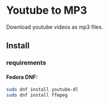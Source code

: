 # Youtube to MP3

Download youtube videos as mp3 files.

## Install

### requirements

#### Fedora DNF: 
```bash
sudo dnf install youtube-dl
sudo dnf install ffmpeg
```
